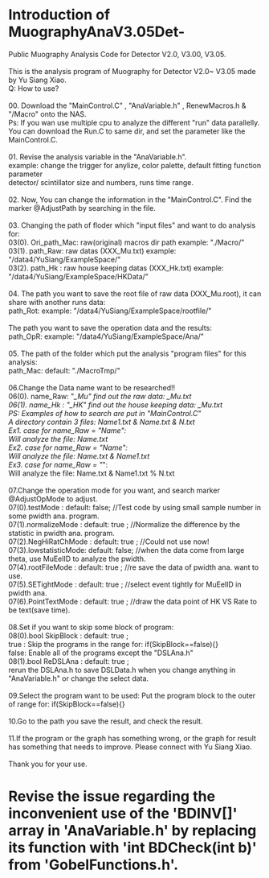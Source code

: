 # Introduction of MuographyAnaV3.05Det-
Public Muography Analysis Code for Detector V2.0, V3.00, V3.05.
<br>
<br>This is the analysis program of Muography for Detector V2.0~ V3.05 made by Yu Siang Xiao.
<br>
Q: How to use? 
<br>
<br>00. Download the "MainControl.C" , "AnaVariable.h" , RenewMacros.h & "/Macro" onto the NAS.
<br>Ps: If you wan use multiple cpu to analyze the different "run" data parallelly. 
<br>        You can download the Run.C to same dir, and set the parameter like the MainControl.C.
<br>
<br>01. Revise the analysis variable in the "AnaVariable.h". 
<br>    example: change the trigger for anylize, color palette, default fitting function parameter
<br>             detector/ scintillator size and numbers, runs time range.
<br>
<br>02. Now, You can change the information in the "MainControl.C". Find the marker @AdjustPath by searching in the file.
<br>
<br>03. Changing the path of floder which "input files" and want to do analysis for: 
<br>    03(0). Ori_path_Mac: raw(original) macros dir path example: "./Macro/"
<br>    03(1). path_Raw: raw datas (XXX_Mu.txt) example: "/data4/YuSiang/ExampleSpace/"
<br>    03(2). path_Hk : raw house keeping datas (XXX_Hk.txt) example: "/data4/YuSiang/ExampleSpace/HKData/"
<br>
<br>04. The path you want to save the root file of raw data (XXX_Mu.root), it can share with another runs data: 
<br>    path_Rot: example: "/data4/YuSiang/ExampleSpace/rootfile/"
<br> 
<br>    The path you want to save the operation data and the results: 
<br>    path_OpR: example: "/data4/YuSiang/ExampleSpace/Ana/"
<br>
<br>05. The path of the folder which put the analysis "program files" for this analysis:
<br>    path_Mac: default: "./MacroTmp/"
<br>
<br>06.Change the Data name want to be researched!! 
<br>    06(0). name_Raw: "*_Mu" find out the raw data: *_Mu.txt
<br>    06(1). name_Hk : "*_HK" find out the house keeping data: *_Mu.txt
<br>    PS: Examples of how to search are put in "MainControl.C"
<br>        A directory contain 3 files:    Name1.txt & Name.txt & N.txt
<br>        Ex1. case for name_Raw = "Name":
<br>            Will analyze the file: Name.txt
<br>        Ex2. case for name_Raw = "Name*":
<br>            Will analyze the file: Name.txt & Name1.txt
<br>        Ex3. case for name_Raw = "*":
<br>            Will analyze the file: Name.txt & Name1.txt % N.txt
<br>
<br>07.Change the operation mode for you want, and search marker @AdjustOpMode to adjust.
<br>    07(0).testMode        : default: false; //Test code by using small sample number in some pwidth ana. program.
<br>    07(1).normalizeMode   : default: true ; //Normalize the difference by the statistic in pwidth ana. program.
<br>    07(2).NegHiRatChMode  : default: true ; //Could not use now!
<br>    07(3).lowstatisticMode: default: false; //when the data come from large theta, use MuEelID to analyze the pwidth.
<br>    07(4).rootFileMode    : default: true ; //re save the data of pwidth ana. want to use. 
<br>    07(5).SETightMode     : default: true ; //select event tightly for MuEelID in pwidth ana. 
<br>    07(6).PointTextMode   : default: true ; //draw the data point of HK VS Rate to be text(save time).
<br>
<br>08.Set if you want to skip some block of program: 
<br>    08(0).bool SkipBlock  : default: true ; 
<br>        true : Skip the programs in the range for: if(SkipBlock==false){} 
<br>        false: Enable all of the programs except the "DSLAna.h"
<br>    08(1).bool ReDSLAna   : default: true ; 
<br>        rerun the DSLAna.h to save DSLData.h when you change anything in "AnaVariable.h" or change the select data.
<br>
<br>09.Select the program want to be used: Put the program block to the outer of range for: if(SkipBlock==false){}
<br>
<br>10.Go to the path you save the result, and check the result.
<br>
<br>11.If the program or the graph has something wrong, or the graph for result has something that needs to improve. Please connect with Yu Siang Xiao.
<br>
<br>Thank you for your use.
<br>
# Revise the issue regarding the inconvenient use of the 'BDINV[]' array in 'AnaVariable.h' by replacing its function with 'int BDCheck(int b)' from 'GobelFunctions.h'.
